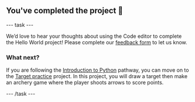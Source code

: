 <h2 class="c-project-heading--task">You've completed the project 🎉</h2>

--- task ---

We’d love to hear your thoughts about using the Code editor to complete the Hello World project! Please complete our [feedback form](https://form.raspberrypi.org/4873648) to let us know.


<h3 class="c-project-heading--task">What next?</h3>

If you are following the [Introduction to Python](https://projects.raspberrypi.org/en/raspberrypi/python-intro) pathway, you can move on to the [Target practice](https://projects.raspberrypi.org/en/projects/target-practice) project. In this project, you will draw a target then make an archery game where the player shoots arrows to score points.

--- /task ---
